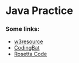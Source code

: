 # Java Practice
### Some links:
- [w3resource](http://www.w3resource.com/java-exercises/index.php)
- [CodingBat](http://codingbat.com/java)
- [Rosetta Code](http://rosettacode.org/wiki/Rosetta_Code)
